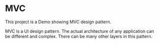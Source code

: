 #  MVC 

This project is a Demo showing MVC design pattern.

MVC is a UI design pattern. The actual architecture of any application can be different and complex. There can be many other layers in this pattern. 

